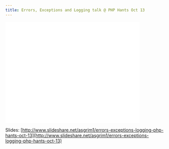 ```yaml
---
title: Errors, Exceptions and Logging talk @ PHP Hants Oct 13
---
```

<iframe width="420" height="315" src="//www.youtube.com/embed/NnhkNhM3aDQ?rel=0" frameborder="0" allowfullscreen></iframe>

Slides: [http://www.slideshare.net/asgrim1/errors-exceptions-logging-php-hants-oct-13](http://www.slideshare.net/asgrim1/errors-exceptions-logging-php-hants-oct-13)
